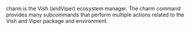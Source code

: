 
charm is the Vish (andViper) ecosystem manager.
The charm command provides many subcommands that perform multiple actions related to the
Vish and Viper package and environment.
